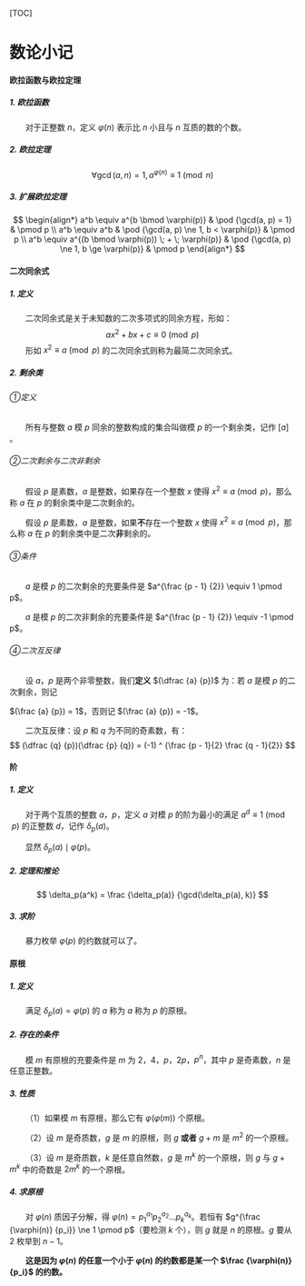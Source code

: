 [TOC]

# 数论小记

#### 欧拉函数与欧拉定理

##### 1. 欧拉函数

&emsp;&emsp;对于正整数 $n$，定义 $\varphi (n)$ 表示比 $n$ 小且与 $n$ 互质的数的个数。

##### 2. 欧拉定理

$$
\forall \gcd(a, n) = 1, a^{\varphi(n)} \equiv 1 \pmod n
$$

##### 3. 扩展欧拉定理

$$
\begin{align*}
a^b \equiv a^{b \bmod \varphi(p)} &
\pod {\gcd(a, p) = 1} &
\pmod p
\\
a^b \equiv a^b &
\pod {\gcd(a, p) \ne 1, b < \varphi(p)} &
\pmod p
\\
a^b \equiv a^{(b \bmod \varphi(p)) \; + \; \varphi(p)} &
\pod {\gcd(a, p) \ne 1, b \ge \varphi(p)} &
\pmod p
\end{align*}
$$

#### 二次同余式

##### 1. 定义

&emsp;&emsp;二次同余式是关于未知数的二次多项式的同余方程，形如：
$$
ax^2 + bx + c \equiv 0  \pmod p
$$
&emsp;&emsp;形如 $x^2 \equiv a \pmod p$ 的二次同余式则称为最简二次同余式。

##### 2. 剩余类

###### ①定义	

&emsp;&emsp;所有与整数 $a​$ 模 $p​$ 同余的整数构成的集合叫做模 $p​$ 的一个剩余类，记作 $[a]​$。

###### ②二次剩余与二次非剩余

&emsp;&emsp;假设 $p$ 是素数，$a$ 是整数，如果存在一个整数 $x$ 使得 $x^2 \equiv a \pmod p$，那么称 $a$ 在 $p$ 的剩余类中是二次剩余的。

&emsp;&emsp;假设 $p$ 是素数，$a$ 是整数，如果**不**存在一个整数 $x$ 使得 $x^2 \equiv a \pmod p$，那么称 $a$ 在 $p$ 的剩余类中是二次**非**剩余的。

###### ③条件

&emsp;&emsp;$a$ 是模 $p$ 的二次剩余的充要条件是 $a^{\frac {p - 1} {2}} \equiv 1 \pmod p$。

&emsp;&emsp;$a$ 是模 $p$ 的二次非剩余的充要条件是 $a^{\frac {p - 1} {2}} \equiv -1 \pmod p$。

###### ④二次互反律

&emsp;&emsp;设 $a$，$p$ 是两个非零整数，我们**定义** $(\dfrac {a} {p})$ 为：若 $a$ 是模 $p$ 的二次剩余，则记 

$(\frac {a} {p}) = 1$，否则记 $(\frac {a} {p}) = -1$。

&emsp;&emsp;二次互反律：设 $p$ 和 $q$ 为不同的奇素数，有：
$$
(\dfrac {q} {p})(\dfrac {p} {q}) = (-1) ^ {\frac {p - 1}{2} \frac {q - 1}{2}}
$$

#### 阶

##### 1. 定义

&emsp;&emsp;对于两个互质的整数 $a$，$p$，定义 $a$ 对模 $p$ 的阶为最小的满足 $a^d \equiv 1 \pmod p$ 的正整数 $d$，记作 $\delta_p(a)$。

&emsp;&emsp;显然 $\delta_p(a) \mid \varphi(p)$。

##### 2. 定理和推论

$$
\delta_p(a^k) = \frac {\delta_p(a)} {\gcd(\delta_p(a), k)}
$$

##### 3. 求阶

&emsp;&emsp;暴力枚举 $\varphi(p)$ 的约数就可以了。

#### 原根

##### 1. 定义

&emsp;&emsp;满足 $\delta_p(a) = \varphi(p)$ 的 $a$ 称为 $a$ 称为 $p$ 的原根。

##### 2. 存在的条件

&emsp;&emsp;模 $m$ 有原根的充要条件是 $m$ 为 $2$，$4$，$p$，$2p$，$p^n$，其中 $p$ 是奇素数，$n$ 是任意正整数。

##### 3. 性质

&emsp;&emsp;（1）如果模 $m$ 有原根，那么它有 $\varphi(\varphi(m))$ 个原根。

&emsp;&emsp;（2）设 $m$ 是奇质数，$g$ 是 $m$ 的原根，则 $g$ **或者** $g + m$ 是 $m^2$ 的一个原根。

&emsp;&emsp;（3）设 $m$ 是奇质数，$k$ 是任意自然数，$g$ 是 $m^k$ 的一个原根，则 $g$ 与 $g + m^k$ 中的奇数是 $2m^k$ 的一个原根。

##### 4. 求原根

&emsp;&emsp;对 $\varphi(n)$ 质因子分解，得 $\varphi(n) = p_1^{a_1} p_2^{a_2} ... p_k^{a_k}$。若恒有  $g^{\frac {\varphi(n)} {p_i}} \ne 1 \pmod p$（要检测 $k$ 个），则 $g$ 就是 $n$ 的原根。$g$ 要从 $2$ 枚举到 $n - 1$。

&emsp;&emsp;**这是因为 $\varphi(n)$ 的任意一个小于 $\varphi(n)$ 的约数都是某一个 $\frac {\varphi(n)} {p_i}$ 的约数。**